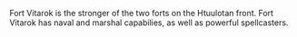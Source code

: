 Fort Vitarok is the stronger of the two forts on the Htuulotan front. Fort Vitarok has naval and marshal capabilies, as well as powerful spellcasters.